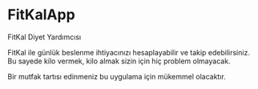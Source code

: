 # FitKalApp
FitKal Diyet Yardımcısı

FitKal ile günlük beslenme ihtiyacınızı hesaplayabilir ve takip edebilirsiniz.
Bu sayede kilo vermek, kilo almak sizin için hiç problem olmayacak.

Bir mutfak tartısı edinmeniz bu uygulama için mükemmel olacaktır.
